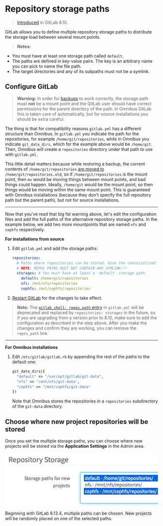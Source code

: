 # Repository storage paths

> [Introduced][ce-4578] in GitLab 8.10.

GitLab allows you to define multiple repository storage paths to distribute the
storage load between several mount points.

>**Notes:**
>
- You must have at least one storage path called `default`.
- The paths are defined in key-value pairs. The key is an arbitrary name you
  can pick to name the file path.
- The target directories and any of its subpaths must not be a symlink.

## Configure GitLab

>**Warning:**
In order for [backups] to work correctly, the storage path must **not** be a
mount point and the GitLab user should have correct permissions for the parent
directory of the path. In Omnibus GitLab this is taken care of automatically,
but for source installations you should be extra careful.
>
The thing is that for compatibility reasons `gitlab.yml` has a different
structure than Omnibus. In `gitlab.yml` you indicate the path for the
repositories, for example `/home/git/repositories`, while in Omnibus you
indicate `git_data_dirs`, which for the example above would be `/home/git`.
Then, Omnibus will create a `repositories` directory under that path to use with
`gitlab.yml`.
>
This little detail matters because while restoring a backup, the current
contents of  `/home/git/repositories` [are moved to][raketask] `/home/git/repositories.old`,
so if `/home/git/repositories` is the mount point, then `mv` would be moving
things between mount points, and bad things could happen. Ideally,
`/home/git` would be the mount point, so then things would be moving within the
same mount point. This is guaranteed with Omnibus installations (because they
don't specify the full repository path but the parent path), but not for source
installations.

---

Now that you've read that big fat warning above, let's edit the configuration
files and add the full paths of the alternative repository storage paths. In
the example below, we add two more mountpoints that are named `nfs` and `cephfs`
respectively.

**For installations from source**

1. Edit `gitlab.yml` and add the storage paths:

    ```yaml
    repositories:
      # Paths where repositories can be stored. Give the canonicalized absolute pathname.
      # NOTE: REPOS PATHS MUST NOT CONTAIN ANY SYMLINK!!!
      storages: # You must have at least a 'default' storage path.
        default: /home/git/repositories
        nfs: /mnt/nfs/repositories
        cephfs: /mnt/cephfs/repositories
    ```

1. [Restart GitLab] for the changes to take effect.

>**Note:**
The [`gitlab_shell: repos_path` entry][repospath] in `gitlab.yml` will be
deprecated and replaced by `repositories: storages` in the future, so if you
are upgrading from a version prior to 8.10, make sure to add the configuration
as described in the step above. After you make the changes and confirm they are
working, you can remove the `repos_path` line.

---

**For Omnibus installations**

1. Edit `/etc/gitlab/gitlab.rb` by appending the rest of the paths to the
   default one:

    ```ruby
    git_data_dirs({
      "default" => "/var/opt/gitlab/git-data",
      "nfs" => "/mnt/nfs/git-data",
      "cephfs" => "/mnt/cephfs/git-data"
    })
    ```

    Note that Omnibus stores the repositories in a `repositories` subdirectory
    of the `git-data` directory.

## Choose where new project repositories will be stored

Once you set the multiple storage paths, you can choose where new projects will
be stored via the **Application Settings** in the Admin area.

![Choose repository storage path in Admin area](img/repository_storages_admin_ui.png)

Beginning with GitLab 8.13.4, multiple paths can be chosen. New projects will be
randomly placed on one of the selected paths.

[ce-4578]: https://gitlab.com/gitlab-org/gitlab-ce/merge_requests/4578
[restart gitlab]: restart_gitlab.md#installations-from-source
[reconfigure gitlab]: restart_gitlab.md#omnibus-gitlab-reconfigure
[backups]: ../raketasks/backup_restore.md
[raketask]: https://gitlab.com/gitlab-org/gitlab-ce/blob/033e5423a2594e08a7ebcd2379bd2331f4c39032/lib/backup/repository.rb#L54-56
[repospath]: https://gitlab.com/gitlab-org/gitlab-ce/blob/8-9-stable/config/gitlab.yml.example#L457

